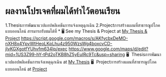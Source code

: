 # ผลงานโปรเจคที่ผมได้ทำไว้ตอนเรียน
1.Thesisการพัฒนาแวปแอปพลิเคชันการแจ้งเหตุฉุกเฉิน
2.Projectการสร้างแผนที่สาธารณูปโภคแบบออนไลน์ 
สารมารถรับชมได้ที่ * 🖥️  See my Thesis & Project at [My Thesis & Project](https://drive.google.com/drive/folders/1E0tGuF4S26yfJshoxIZiVd65DEnjSVzC?usp=sharing)
https://script.google.com/macros/s/AKfycbxDeMO-nXH8x4YpvWtHeoLKpLhu4z950WzsWg4boxcvCD-jIvKGXgotfYUhvfm634Ip/exec
https://www.google.com/maps/d/edit?mid=1US3Z99-hY-tPd2oTKB8hZ5yEuIRc9Tc&usp=sharing
🖥️  Thesisการพัฒนาแวปแอปพลิเคชันการแจ้งเหตุฉุกเฉิน at [My Thesis](https://script.google.com/macros/s/AKfycbxDeMO-nXH8x4YpvWtHeoLKpLhu4z950WzsWg4boxcvCD-jIvKGXgotfYUhvfm634Ip/exec)
🖥️  Projectการสร้างแผนที่สาธารณูปโภคแบบออนไลน์ at [Project](https://www.google.com/maps/d/edit?mid=1US3Z99-hY-tPd2oTKB8hZ5yEuIRc9Tc&usp=sharing)
